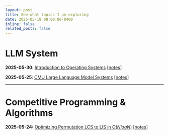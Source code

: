 ```yaml
---
layout: post
title: See what topics I am exploring
date: 2025-05-18 08:00:00-0400
inline: false
related_posts: false
---
```



# LLM System
**2025-05-30**: [Introduction to Operating Systems](https://youtu.be/vBURTt97EkA?si=EdQ-OUTEpoZlE6zu) [[notes](https://www.notion.so/Introduction-to-OS-20343ad8204680eb917edc9a6daac05a?source=copy_link)]

**2025-05-25**: [CMU Large Language Model Systems](https://llmsystem.github.io/llmsystem2025spring/) [[notes](https://www.notion.so/CMU-LLM-Systems-1fe43ad8204680ca9fccd56937282a91?pvs=4)]

---
# Competitive Programming & Algorithms
**2025-05-24:** [Optimizing Permutation LCS to LIS in $O(NlogN)$](https://usaco.guide/problems/cf-lcs-on-permutations/solution) [[notes]()]
